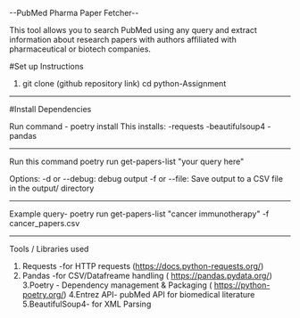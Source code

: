 --PubMed Pharma Paper Fetcher--

This tool allows you to search PubMed using any query and extract information about research papers with authors affiliated with pharmaceutical or biotech companies.


#Set up Instructions
1. git clone (github repository link)
  cd python-Assignment
________________________________________________________
#Install Dependencies

Run command - poetry install
This installs:
-requests
-beautifulsoup4
-pandas
___________________________________________________________
Run this command
poetry run get-papers-list "your query here"

Options:
-d or --debug: debug output
-f or --file: Save output to a CSV file in the output/ directory
___________________________________________________________

Example query-  poetry run get-papers-list "cancer immunotherapy" -f cancer_papers.csv

_____________________________________________________________
Tools / Libraries used
1. Requests -for HTTP requests	(https://docs.python-requests.org/)
2. Pandas -for CSV/Datafreame handling  (	https://pandas.pydata.org/)
3.Poetry - Dependency management & Packaging (	https://python-poetry.org/)
4.Entrez API-  pubMed API for  biomedical literature
5.BeautifulSoup4- for XML Parsing




